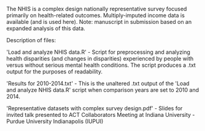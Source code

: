
The NHIS is a complex design nationally representative survey focused primarily on health-related outcomes. Multiply-imputed income data is available (and is used here). Note: manuscript in submission based on an expanded analysis of this data.

Description of files:

'Load and analyze NHIS data.R' - Script for preprocessing and analyzing health disparities (and changes in disparities) experienced by people with versus without serious mental health conditions. The script produces a .txt output for the purposes of readability.

'Results for 2010-2014.txt' - This is the unaltered .txt output of the 'Load and analyze NHIS data.R' script when comparison years are set to 2010 and 2014.

'Representative datasets with complex survey design.pdf' - Slides for invited talk presented to ACT Collaborators Meeting at Indiana University - Purdue University Indianapolis (IUPUI)